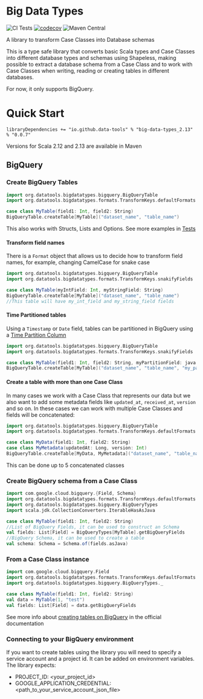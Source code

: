 # Big Data Types
![CI Tests](https://github.com/data-tools/big-data-types/workflows/ci-tests/badge.svg)
[![codecov](https://codecov.io/gh/data-tools/big-data-types/branch/main/graph/badge.svg)](https://codecov.io/gh/data-tools/big-data-types)
![Maven Central](https://img.shields.io/maven-central/v/io.github.data-tools/big-data-types_2.13)

A library to transform Case Classes into Database schemas

This is a type safe library that converts basic Scala types and Case Classes into different database types and schemas using Shapeless, 
making possible to extract a database schema from a Case Class and to work with Case Classes when writing,
reading or creating tables in different databases. 

For now, it only supports BigQuery.

# Quick Start
```
libraryDependencies += "io.github.data-tools" % "big-data-types_2.13" % "0.0.7"
```
Versions for Scala 2.12 and 2.13 are available in Maven
 
## BigQuery

### Create BigQuery Tables

```scala
import org.datatools.bigdatatypes.bigquery.BigQueryTable
import org.datatools.bigdatatypes.formats.TransformKeys.defaultFormats

case class MyTable(field1: Int, field2: String)
BigQueryTable.createTable[MyTable]("dataset_name", "table_name")
```
This also works with Structs, Lists and Options.
See more examples in [Tests](https://github.com/data-tools/big-data-types/blob/main/src/it/scala/org/datatools/bigdatatypes/bigquery/BigQueryTableSpec.scala)

#### Transform field names
There is a `Format` object that allows us to decide how to transform field names, for example, changing CamelCase for snake case
```scala
import org.datatools.bigdatatypes.bigquery.BigQueryTable
import org.datatools.bigdatatypes.formats.TransformKeys.snakifyFields

case class MyTable(myIntField: Int, myStringField: String)
BigQueryTable.createTable[MyTable]("dataset_name", "table_name")
//This table will have my_int_field and my_string_field fields
```

#### Time Partitioned tables
Using a `Timestamp` or `Date` field, tables can be partitioned in BigQuery using a [Time Partition Column](https://cloud.google.com/bigquery/docs/creating-column-partitions)
```scala
import org.datatools.bigdatatypes.bigquery.BigQueryTable
import org.datatools.bigdatatypes.formats.TransformKeys.snakifyFields

case class MyTable(field1: Int, field2: String, myPartitionField: java.sql.Timestamp)
BigQueryTable.createTable[MyTable]("dataset_name", "table_name", "my_partition_field")
```
#### Create a table with more than one Case Class
In many cases we work with a Case Class that represents our data but we also want to add 
some metadata fields like `updated_at`, `received_at`, `version` and so on.
In these cases we can work with multiple Case Classes and fields will be concatenated:

```scala
import org.datatools.bigdatatypes.bigquery.BigQueryTable
import org.datatools.bigdatatypes.formats.TransformKeys.defaultFormats

case class MyData(field1: Int, field2: String)
case class MyMetadata(updatedAt: Long, version: Int)
BigQueryTable.createTable[MyData, MyMetadata]("dataset_name", "table_name")
```
This can be done up to 5 concatenated classes


### Create BigQuery schema from a Case Class
```scala
import com.google.cloud.bigquery.{Field, Schema}
import org.datatools.bigdatatypes.formats.TransformKeys.defaultFormats
import org.datatools.bigdatatypes.bigquery.BigQueryTypes
import scala.jdk.CollectionConverters.IterableHasAsJava

case class MyTable(field1: Int, field2: String)
//List of BigQuery Fields, it can be used to construct an Schema
val fields: List[Field] = BigQueryTypes[MyTable].getBigQueryFields
//BigQuery Schema, it can be used to create a table
val schema: Schema = Schema.of(fields.asJava)
```

### From a Case Class instance
```scala
import com.google.cloud.bigquery.Field
import org.datatools.bigdatatypes.formats.TransformKeys.defaultFormats
import org.datatools.bigdatatypes.bigquery.BigQueryTypes._

case class MyTable(field1: Int, field2: String)
val data = MyTable(1, "test")
val fields: List[Field] = data.getBigQueryFields
```

See more info about [creating tables on BigQuery](https://cloud.google.com/bigquery/docs/tables#java) in the official documentation

### Connecting to your BigQuery environment
If you want to create tables using the library you will need to specify a service account and a project id.
It can be added on environment variables. The library expects:
- PROJECT_ID: <your_project_id>
- GOOGLE_APPLICATION_CREDENTIAL: <path_to_your_service_account_json_file>


